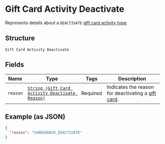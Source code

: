 
# Gift Card Activity Deactivate

Represents details about a `DEACTIVATE` [gift card activity type](../../doc/models/gift-card-activity-type.md).

## Structure

`Gift Card Activity Deactivate`

## Fields

| Name | Type | Tags | Description |
|  --- | --- | --- | --- |
| `reason` | [`String (Gift Card Activity Deactivate Reason)`](../../doc/models/gift-card-activity-deactivate-reason.md) | Required | Indicates the reason for deactivating a [gift card](../../doc/models/gift-card.md). |

## Example (as JSON)

```json
{
  "reason": "CHARGEBACK_DEACTIVATE"
}
```

